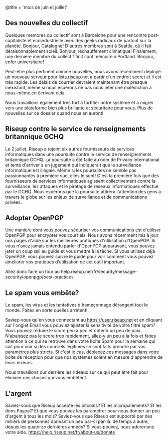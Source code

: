 @title = 'mois de juin et juillet'


## Des nouvelles du collectif

Quelques membres du collectif sont à Barcelone pour une rencontre post-capitaliste et ecoindustrielle avec des geeks radicaux de partout sur la planète. Bonjour, Catalogne! D'autres membres sont à Seattle, où il fait déraisonnablement soleil. Bonjour, réchauffement climatique! Finalement, une dernière membre du collectif finit sont mémoire à Portland. Bonjour, enfer universitaire!

Peut-être plus pertinent comme nouvelles, nous avons récemment déployé un nouveau serveur pour lists.riseup.net à partir d'un endroit secret et il est très rapide. Les délais de courrier devraient maintenant être presque inexistant, même si nous espérons ne pas nous jeter une malédiction à nous-même en écrivant cela.

Nous travaillons également très fort à fortifier notre système et à migrer vers une plateforme bien plus brillante et sécuritaire pour vous. Plus de nouvelles sur ce dossier quand nous en auront!


## Riseup contre le service de renseignements britannique GCHQ

Le 2 juillet, Riseup a rejoint six autres fournisseurs de services informatiques dans une poursuite contre le service de renseignements britannique GCHQ. La poursuite a été faite au nom de Privacy International et tente d'arriver à un jugement qui indiquerait que la surveillance informatique est illégale. Même si les poursuites ne semble pas passionnantes à première vue, elles le sont! C'est la première fois que des fournisseurs de services informatiques agissent collectivement contre la surveillance, les attaques et le piratage de réseaux informatiques effectué par le GCHQ. Nous espérons que la poursuite attirera l'attention des gens à travers le globe sur les enjeux de surveillance et de communications privées.


## Adopter OpenPGP

Une manière dont vous pouvez sécuriser vos communications est d'utiliser OpenPGP pour encrypter vos courriels. Nous avons récemment mis à jour nos pages d'aide sur les meilleures pratiques d'utilisation d'OpenPGP. Si vous n'avez jamais entendu parler d'OpenPGP auparavant, vous pouvez jeter un coup œil au guide et vous mettre à la tâche. Si vous utilisez déjà OpenPGP, vous pouvez suivre le guide pour voir comment vous pouvez améliorer vos pratiques d’utilisation de cet outil important.

Allez donc faire un tour au help.riseup.net/fr/security/message-security/openpgp/best-practices


## Le spam vous embête?

Le spam, les virus et les tentatives d'hameçonnage dérangent tout le monde. Faites en sorte quelles arrêtent!

Saviez-vous qu'en vous connectant au https://user.riseup.net et en cliquant sur l'onglet Email vous pouviez ajuster la sensitivité de votre filtre spam? Vous pouvez réduire le score peu à peu et obtenir un peu de paix. N'abaissez pas le score trop rapidement, allez-y un peu à la fois et faites attention à ce qui se retrouve dans votre boîte Spam pour la semaine qui suit pour voir si des courriels légitimes se sont faits prendre par vos paramètres plus stricts. Si c'est le cas, déplacez ces messages dans votre boîte de réception pour que nos systèmes soient en mesure d'apprendre de leurs erreurs.

Nous travaillons dur derrière les rideaux sur ce qui peut être fait pour éliminer ces choses qui vous embêtent.


## L'argent

Saviez-vous que Riseup accepte les bitcoins? Et les micropaiements? Et les dons Paypal? Et que vous pouvez les paramétrer pour nous donner un peu d'argent à tous les mois? Saviez-vous que Riseup est supporté par des milliers de personnes donnant un peu par-ci par-là. de temps à autre, depuis les quatorze dernières années? Si vous pouvez, nous adorerions votre aide. https://help.riseup.net/fr/about-us/donate
